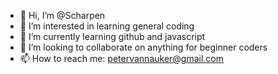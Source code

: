 - 👋 Hi, I’m @Scharpen
- 👀 I’m interested in learning general coding
- 🌱 I’m currently learning github and javascript
- 💞️ I’m looking to collaborate on anything for beginner coders
- 📫 How to reach me: petervannauker@gmail.com

<!---
Scharpen/Scharpen is a ✨ special ✨ repository because its `README.md` (this file) appears on your GitHub profile.
You can click the Preview link to take a look at your changes.
--->
